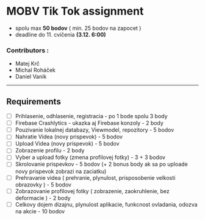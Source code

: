 # MOBV Tik Tok assignment
- spolu max **50 bodov** ( min. 25 bodov na zapocet )
- deadline do 11. cvičenia **(3.12. 6:00)**

### Contributors :
- Matej Krč
- Michal Roháček
- Daniel Vaník

---

## Requirements
- [ ] Prihlasenie, odhlasenie, registracia - po 1 bode spolu 3 body
- [ ] Firebase Crashlytics - ukazka aj Firebase konzoly - 2 body
- [ ] Pouzivanie lokalnej databazy, Viewmodel, repozitory - 5 bodov
- [ ] Nahratie Videa (novy prispevok) - 5 bodov
- [ ] Upload Videa (novy prispevok) - 5 bodov
- [ ] Zobrazenie profilu - 2 body
- [ ] Vyber a upload fotky (zmena profilovej fotky) - 3 + 3 bodov
- [ ] Skrolovanie prispevkov - 5 bodov (+ 2 bonus body ak sa po uploade novy prispevok zobrazi na zaciatku)
- [ ] Prehravanie videa ( prehranie, plynulost, prisposobenie velkosti obrazovky ) - 5 bodov
- [ ] Zobrazovanie profilovej fotky ( zobrazenie, zaokruhlenie, bez deformacie ) - 2 body
- [ ] Celkovy dojem dizajnu, plynulost aplikacie, funkcnost ovladania, odozva na akcie - 10 bodov